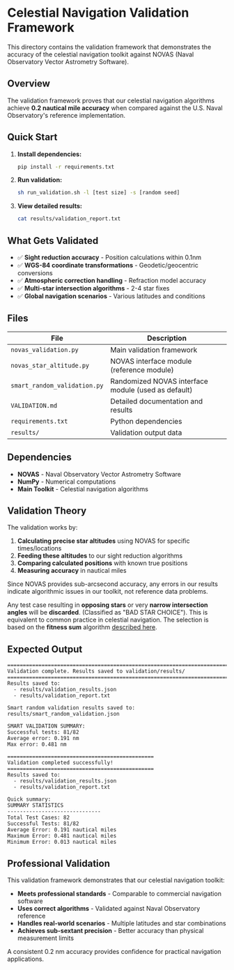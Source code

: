 # Celestial Navigation Validation Framework

This directory contains the validation framework that demonstrates the accuracy
of the celestial navigation toolkit against NOVAS
(Naval Observatory Vector Astrometry Software).

## Overview

The validation framework proves that our celestial navigation algorithms
achieve **0.2 nautical mile accuracy** when compared against the
U.S. Naval Observatory's reference implementation.

## Quick Start

1. **Install dependencies:**

   ```bash
   pip install -r requirements.txt
   ```

2. **Run validation:**

   ```bash
   sh run_validation.sh -l [test size] -s [random seed]
   ```

3. **View detailed results:**

   ```bash
   cat results/validation_report.txt
   ```

## What Gets Validated

- ✅ **Sight reduction accuracy** - Position calculations within 0.1nm
- ✅ **WGS-84 coordinate transformations** - Geodetic/geocentric conversions
- ✅ **Atmospheric correction handling** - Refraction model accuracy
- ✅ **Multi-star intersection algorithms** - 2-4 star fixes
- ✅ **Global navigation scenarios** - Various latitudes and conditions

## Files

| File | Description |
|------|-------------|
| `novas_validation.py` | Main validation framework |
| `novas_star_altitude.py` | NOVAS interface module (reference module)|
| `smart_random_validation.py` | Randomized NOVAS interface module (used as default) |
| `VALIDATION.md` | Detailed documentation and results |
| `requirements.txt` | Python dependencies |
| `results/` | Validation output data |

## Dependencies

- **NOVAS** - Naval Observatory Vector Astrometry Software
- **NumPy** - Numerical computations
- **Main Toolkit** - Celestial navigation algorithms

## Validation Theory

The validation works by:

1. **Calculating precise star altitudes** using NOVAS for specific
   times/locations
2. **Feeding these altitudes** to our sight reduction algorithms
3. **Comparing calculated positions** with known true positions
4. **Measuring accuracy** in nautical miles

Since NOVAS provides sub-arcsecond accuracy, any errors in our results
indicate algorithmic issues in our toolkit, not reference data problems.

Any test case resulting in **opposing stars** or very
**narrow intersection angles** will be **discarded**.
(Classified as "BAD STAR CHOICE").
This is equivalent to common practice in celestial navigation. The selection is
based on the **fitness sum** algorithm [described here](../README.md#fitness).

## Expected Output

```text
================================================================================
Validation complete. Results saved to validation/results/
================================================================================
Results saved to:
  - results/validation_results.json
  - results/validation_report.txt

Smart random validation results saved to: results/smart_random_validation.json

SMART VALIDATION SUMMARY:
Successful tests: 81/82
Average error: 0.191 nm
Max error: 0.481 nm

===============================================
Validation completed successfully!
===============================================
Results saved to:
  - results/validation_results.json
  - results/validation_report.txt

Quick summary:
SUMMARY STATISTICS
------------------------------
Total Test Cases: 82
Successful Tests: 81/82
Average Error: 0.191 nautical miles
Maximum Error: 0.481 nautical miles
Minimum Error: 0.013 nautical miles
```

## Professional Validation

This validation framework demonstrates that our celestial navigation toolkit:

- **Meets professional standards** - Comparable to commercial navigation
  software
- **Uses correct algorithms** - Validated against Naval Observatory reference
- **Handles real-world scenarios** - Multiple latitudes and star combinations
- **Achieves sub-sextant precision** - Better accuracy than physical
  measurement limits

A consistent 0.2 nm accuracy provides confidence for practical navigation
applications.
